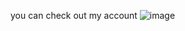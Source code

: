 you can check out my account 
![image](https://user-images.githubusercontent.com/94229180/142194649-bc417bbc-424d-42be-a07e-84d3f85dd1d0.png)

